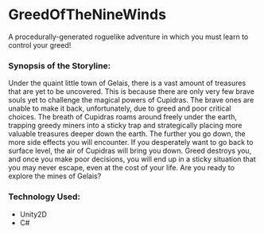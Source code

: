 # GreedOfTheNineWinds

A procedurally-generated roguelike adventure in which you must learn to control your greed!

### Synopsis of the Storyline:
Under the quaint little town of Gelais, there is a vast amount of treasures that are yet to be uncovered. This is because there are only very few brave souls yet to challenge the magical powers of Cupidras. The brave ones are unable to make it back, unfortunately, due to greed and poor critical choices. The breath of Cupidras roams around freely under the earth, trapping greedy miners into a sticky trap and strategically placing more valuable treasures deeper down the earth. The further you go down, the more side effects you will encounter. If you desperately want to go back to surface level, the air of Cupidras will bring you down. Greed destroys you, and once you make poor decisions, you will end up in a sticky situation that you may never escape, even at the cost of your life. Are you ready to explore the mines of Gelais?

### Technology Used:
- Unity2D
- C#
